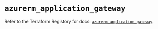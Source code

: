 # `azurerm_application_gateway`

Refer to the Terraform Registory for docs: [`azurerm_application_gateway`](https://registry.terraform.io/providers/hashicorp/azurerm/3.69.0/docs/resources/application_gateway).
